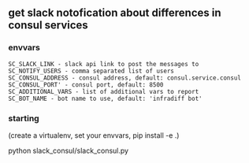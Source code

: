 ## get slack notofication about differences in consul services


### envvars

    SC_SLACK_LINK - slack api link to post the messages to 
    SC_NOTIFY_USERS - comma separated list of users
    SC_CONSUL_ADDRESS - consul address, default: consul.service.consul
    SC_CONSUL_PORT' - consul port, default: 8500
    SC_ADDITIONAL_VARS - list of additional vars to report
    SC_BOT_NAME - bot name to use, default: 'infradiff bot'


### starting
(create a virtualenv, set your envvars, pip install -e .)

python slack_consul/slack_consul.py
